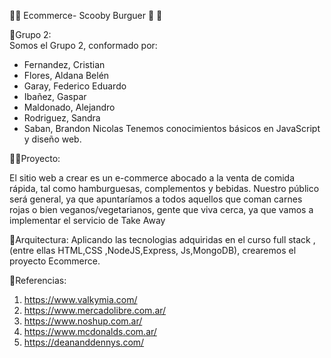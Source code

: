 🛒🌐 Ecommerce- Scooby Burguer :dog: :hamburger:

🤝Grupo 2:  
Somos el Grupo 2, conformado por:
- Fernandez, Cristian
- Flores, Aldana Belén
- Garay, Federico Eduardo
- Ibañez, Gaspar
- Maldonado, Alejandro
- Rodriguez, Sandra
- Saban, Brandon Nicolas
Tenemos conocimientos básicos en JavaScript y diseño web. 

👩‍💻Proyecto:

El sitio web a crear es un e-commerce abocado a la venta de comida rápida, tal como hamburguesas, complementos y bebidas. Nuestro público será general, ya que apuntaríamos a todos aquellos que coman carnes rojas o bien veganos/vegetarianos, gente que viva cerca, ya que vamos a implementar el servicio de Take Away

📐Arquitectura:
Aplicando las tecnologias adquiridas en el curso full stack ,(entre ellas HTML,CSS ,NodeJS,Express, Js,MongoDB), crearemos el proyecto Ecommerce.

📝Referencias: 
1. https://www.valkymia.com/
2. https://www.mercadolibre.com.ar/
3. https://www.noshup.com.ar/
4. https://www.mcdonalds.com.ar/
5. https://deananddennys.com/
